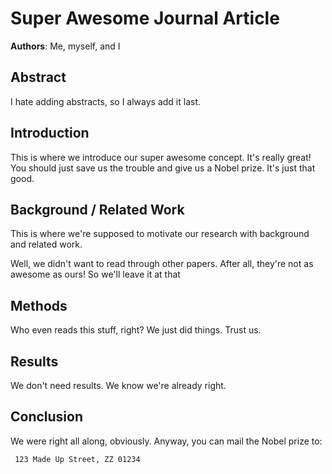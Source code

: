 # Super Awesome Journal Article
**Authors**: Me, myself, and I

## Abstract
I hate adding abstracts, so I always add it last.

## Introduction

This is where we introduce our super awesome concept. It's really great! You should just save us the trouble and give us a Nobel prize. It's just that good.


## Background / Related Work

This is where we're supposed to motivate our research with background and related work. 

Well, we didn't want to read through other papers. After all, they're not as awesome as ours! So we'll leave it at that

## Methods

Who even reads this stuff, right? We just did things. Trust us.

## Results
We don't need results. We know we're already right.


## Conclusion

We were right all along, obviously. Anyway, you can mail the Nobel prize to:

```
 123 Made Up Street, ZZ 01234
```

